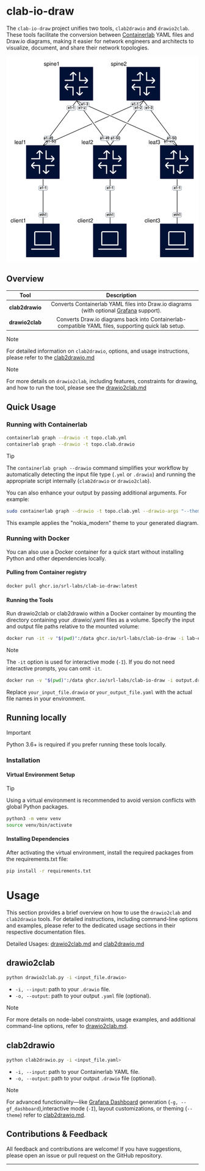 # clab-io-draw

The `clab-io-draw` project unifies two tools, `clab2drawio` and `drawio2clab`. These tools facilitate the conversion between [Containerlab](https://github.com/srl-labs/containerlab) YAML files and Draw.io diagrams, making it easier for network engineers and architects to visualize, document, and share their network topologies.

<p align="center">
  <img src="./docs/img/st.clab.drawio.svg" alt="Drawio Example">
</p>



## Overview

|  Tool         |  Description                                                                                       |
| :-----------: | :------------------------------------------------------------------------------------------------: |
| **clab2drawio** | Converts Containerlab YAML files into Draw.io diagrams (with optional [Grafana](docs/grafana.md) support).  |
| **drawio2clab** | Converts Draw.io diagrams back into Containerlab-compatible YAML files, supporting quick lab setup.|


> [!NOTE]
> For detailed information on `clab2drawio`, options, and usage instructions, please refer to the [clab2drawio.md](docs/clab2drawio.md)

> [!NOTE]
> For more details on `drawio2clab`, including features, constraints for drawing, and how to run the tool, please see the [drawio2clab.md](docs/drawio2clab.md) 


## Quick Usage

### Running with Containerlab
```bash
containerlab graph --drawio -t topo.clab.yml
containerlab graph --drawio -t topo.clab.drawio
```

> [!TIP]  
> The `containerlab graph --drawio` command simplifies your workflow by automatically detecting the input file type (`.yml` or `.drawio`) and running the appropriate script internally (`clab2drawio` or `drawio2clab`).  
> 
> You can also enhance your output by passing additional arguments. For example:  
> ~~~bash
> sudo containerlab graph --drawio -t topo.clab.yml --drawio-args "--theme nokia_modern"
> ~~~  
> This example applies the "nokia_modern" theme to your generated diagram. 


### Running with Docker

You can also use a Docker container for a quick start without installing Python and other dependencies locally.


#### Pulling from Container registry

```bash
docker pull ghcr.io/srl-labs/clab-io-draw:latest
```

#### Running the Tools

Run drawio2clab or clab2drawio within a Docker container by mounting the directory containing your .drawio/.yaml files as a volume. Specify the input and output file paths relative to the mounted volume:

```bash
docker run -it -v "$(pwd)":/data ghcr.io/srl-labs/clab-io-draw -i lab-examples/br01.clab.yml
```
> [!NOTE]
> The `-it` option is used for interactive mode (`-I`). 
> If you do not need interactive prompts, you can omit `-it`.

```bash
docker run -v "$(pwd)":/data ghcr.io/srl-labs/clab-io-draw -i output.drawio
```

Replace `your_input_file.drawio` or `your_output_file.yaml` with the 
actual file names in your environment.

## Running locally

> [!IMPORTANT]  
> Python 3.6+ is required if you prefer running these tools locally.

### Installation

#### Virtual Environment Setup

> [!TIP]
> Using a virtual environment is recommended to avoid version conflicts 
> with global Python packages.

```bash
python3 -m venv venv
source venv/bin/activate  
```

#### Installing Dependencies

After activating the virtual environment, install the required packages from the requirements.txt file:

```bash
pip install -r requirements.txt
```

# Usage

This section provides a brief overview on how to use the `drawio2clab` and `clab2drawio` tools. For detailed instructions, including command-line options and examples, please refer to the dedicated usage sections in their respective documentation files.

Detailed Usages: [drawio2clab.md](docs/drawio2clab.md#usage) and [clab2drawio.md](docs/clab2drawio.md#usage)

## drawio2clab

```bash
python drawio2clab.py -i <input_file.drawio>
```

- `-i, --input`: path to your `.drawio` file.
- `-o, --output`: path to your output `.yaml` file (optional).

> [!NOTE]
> For more details on node-label constraints, usage examples, and additional 
> command-line options, refer to 
> [drawio2clab.md](docs/drawio2clab.md#usage).

## clab2drawio

```bash
python clab2drawio.py -i <input_file.yaml>
```

- `-i, --input`: path to your Containerlab YAML file.
- `-o, --output`: path to your output `.drawio` file (optional).

> [!NOTE]
> For advanced functionality—like 
> [Grafana Dashboard](docs/grafana.md) generation (`-g, --gf_dashboard`),interactive mode (`-I`), layout customizations, or theming (`--theme`) refer to [clab2drawio.md](docs/clab2drawio.md#usage).

## Contributions & Feedback

All feedback and contributions are welcome! If you have suggestions, please open an issue or pull request on the GitHub repository.

---